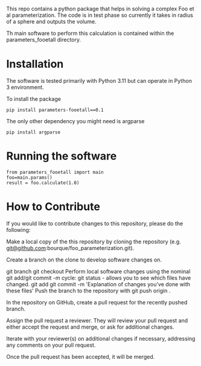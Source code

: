 This repo contains a python package that helps in solving a complex Foo et al parameterization. The code is in test phase so currently it takes in radius of a sphere and outputs the volume. 

Th main software to perform this calculation is contained within the parameters_fooetall directory.

# Installation
The software is tested primarily with Python 3.11 but can operate in Python 3 environment.

To install the package
```
pip install parameters-fooetall==0.1

```


The only other dependency you might need is argparse


`pip install argparse`


# Running the software

```
from parameters_fooetall import main
foo=main.params()
result = foo.calculate(1.0)
```



# How to Contribute
If you would like to contribute changes to this repository, please do the following:

Make a local copy of the this repository by cloning the repository (e.g. git@github.com:bourque/foo_parameterization.git).

Create a branch on the clone to develop software changes on.

git branch <branchname>
git checkout <branchname>
Perform local software changes using the nominal git add/git commit -m cycle:
git status - allows you to see which files have changed.
git add <new or changed files you want to commit>
git commit -m 'Explanation of changes you've done with these files'
Push the branch to the repository with git push origin <branchname>.

In the repository on GitHub, create a pull request for the recently pushed branch.

Assign the pull request a reviewer. They will review your pull request and either accept the request and merge, or ask for additional changes.

Iterate with your reviewer(s) on additional changes if necessary, addressing any comments on your pull request.

Once the pull request has been accepted, it will be merged.
